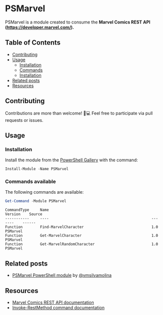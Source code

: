 # PSMarvel
PSMarvel is a module created to consume the **Marvel Comics REST API (https://developer.marvel.com/).**

## Table of Contents

- [Contributing](#contributing)
- [Usage](#usage)
  - [Installation](#installation)
  - [Commands](#commands-available)
  - [Installation](#installation)
- [Related posts](#related-posts)
- [Resources](#resources)


## Contributing

Contributions are more than welcome! 🚀💻 Feel free to participate via pull requests or issues.

## Usage

### Installation

Install the module from the [PowerShell Gallery](https://www.powershellgallery.com/) with the command:

```powershell
Install-Module -Name PSMarvel
```

### Commands available

The following commands are available:

```powershell
Get-Command -Module PSMarvel
```

```text
CommandType     Name                                               Version    Source
-----------     ----                                               -------    ------
Function        Find-MarvelCharacter                               1.0        PSMarvel
Function        Get-MarvelCharacter                                1.0        PSMarvel
Function        Get-MarvelRandomCharacter                          1.0        PSMarvel
```

## Related posts

* [PSMarvel PowerShell module](https://blog.victorsilva.com.uy/marvel-from-powershell/) by [@vmsilvamolina](https://twitter.com/vmsilvamolina)

## Resources

* [Marvel Comics REST API documentation](https://developer.marvel.com/documentation/getting_started)
* [Invoke-RestMethod command documentation](https://docs.microsoft.com/en-us/powershell/module/microsoft.powershell.utility/invoke-restmethod?view=powershell-6)
